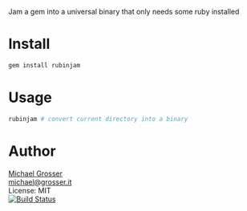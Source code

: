 Jam a gem into a universal binary that only needs some ruby installed

Install
=======

```Bash
gem install rubinjam
```

Usage
=====

```Bash
rubinjam # convert current directory into a binary
```


Author
======
[Michael Grosser](http://grosser.it)<br/>
michael@grosser.it<br/>
License: MIT<br/>
[![Build Status](https://travis-ci.org/grosser/rubinjam.png)](https://travis-ci.org/grosser/rubinjam)
